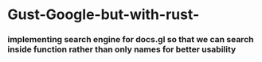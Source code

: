 # Gust-Google-but-with-rust-


### implementing search engine for docs.gl so that we can search inside function rather than only names for better usability